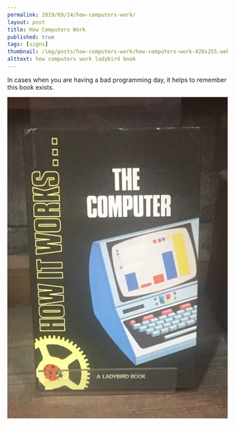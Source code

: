 ```yaml
---
permalink: 2019/09/24/how-computers-work/
layout: post
title: How Computers Work
published: true
tags: [signs]
thumbnail: /img/posts/how-computers-work/how-computers-work-420x255.webp
alttext: how computers work ladybird book
---
```


In cases when you are having a bad programming day, it helps to remember this book exists.

![how computers work](/img/posts/how-computers-work/how-computers-work.webp)
